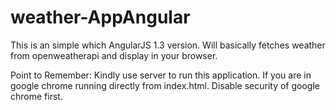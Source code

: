# weather-AppAngular

This is an simple which AngularJS 1.3 version.
Will basically fetches weather from openweatherapi and display in your browser.

Point to Remember:
Kindly use server to run this application.
If you are in google chrome running directly from index.html. Disable security of google chrome first.
